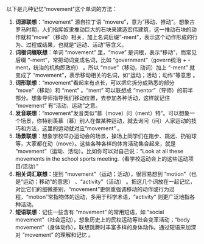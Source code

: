 以下是几种记忆“movement”这个单词的方法：
1. **词源联想**：“movement” 源自拉丁语 “movere”，意为“移动、推动”。想象古罗马时期，人们指挥奴隶推动巨大的石块来建造宏伟建筑，这一推动石块的动作就和“move”（移动）相关，加上名词后缀“-ment”，表示这个动作形成的行为、过程或结果，也就是“运动、活动”等含义。
2. **词根词缀联想**：单词 “movement” 里，“move” 是词根，表示“移动”，而常见后缀 “-ment”，常把动词变成名词，比如 “government”（govern统治 + -ment，统治的机构即政府） 。所以 “move”（移动，动词）加上 “-ment” 就变成了 “movement”，表示移动相关的名词，如“运动；活动；动作”等意思 。
3. **词形联想**：“movement”看起来有点长，可以把它拆分成熟悉的部分 “move”（移动）和 “ment” 。“ment” 可以联想成 “mentor”（导师）的前半部分。想象导师指导我们移动位置，去参加各种活动，这样就记住 “movement” 有“活动，运动”之意。
4. **发音联想**：“movement”发音类似“慕（move）问（ment）特”。可以想象一个场景，你特别羡慕（慕）别人在做某种运动，就去询问（问）人家运动的技巧和方法，这里的运动就对应“movement” 。
5. **场景联想**：想象学校举办运动会的场景，操场上同学们在跑步、跳远、扔铅球等，大家都在动（move）。这些各种各样的体育活动集合起来，就是 “movement”（运动、活动）。比如你可以对自己说：“Look at all these movements in the school sports meeting.（看学校运动会上的这些运动项目/活动）” 
6. **相关词汇联想**：提到 “movement”（运动；活动），很容易想到 “motion”（也是“运动；移动”的意思） 、“activity”（活动） 。把这几个词放在一起记忆，对比它们的细微差别，“movement”更侧重强调移动的动作或行为过程，“motion”常指物体的运动，多用于科学术语，“activity” 则更广泛地指各种活动。
7. **短语联想**：记住一些含有 “movement” 的常用短语，如 “social movement”（社会运动），想象历史上的民权运动等社会变革活动；“body movement”（身体动作），联想跳舞时丰富多样的身体动作。通过短语来加深对 “movement” 的理解和记忆 。 